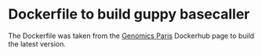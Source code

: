 # Dockerfile to build guppy basecaller
The Dockerfile was taken from the [Genomics Paris](https://hub.docker.com/r/genomicpariscentre/guppy) Dockerhub page to build the latest version.

